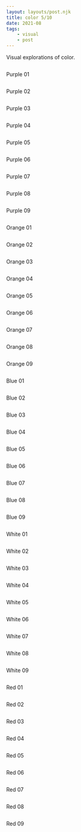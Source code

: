 ```yaml
---
layout: layouts/post.njk
title: color 5/10
date: 2021-08
tags: 
    - visual
    - post
---
```


<p class="text">
Visual explorations of color.
</p>
<div class="grid-container">
    <div class="grid-item">
        <img src="{{ '/assets/styles/img/purple-1.jpg' | url }}" alt=""/>
        <p>Purple 01</p>
    </div>
    <div class="grid-item">
        <img src="{{ '/assets/styles/img/purple-2.jpg' | url }}" alt=""/>
        <p>Purple 02</p>
    </div>
    <div class="grid-item">
        <img src="{{ '/assets/styles/img/purple-3.jpg' | url }}" alt=""/>
        <p>Purple 03</p>
    </div> 
</div>
<div class="grid-container">
    <div class="grid-item">
        <img src="{{ '/assets/styles/img/purple-4.jpg' | url }}" alt=""/>
        <p>Purple 04</p>
    </div>
    <div class="grid-item">
        <img src="{{ '/assets/styles/img/purple-5.jpg' | url }}" alt=""/>
        <p>Purple 05</p>
    </div>
    <div class="grid-item">
        <img src="{{ '/assets/styles/img/purple-6.jpg' | url }}" alt=""/>
        <p>Purple 06</p>
    </div> 
</div>

<div class="grid-container">
    <div class="grid-item">
        <img src="{{ '/assets/styles/img/purple-7.jpg' | url }}" alt=""/>
        <p>Purple 07</p>
    </div>
    <div class="grid-item">
        <img src="{{ '/assets/styles/img/purple-8.jpg' | url }}" alt=""/>
        <p>Purple 08</p>
    </div>
    <div class="grid-item">
        <img src="{{ '/assets/styles/img/purple-9.jpg' | url }}" alt=""/>
        <p>Purple 09</p>
    </div> 
</div>

<div class="grid-container">
    <div class="grid-item">
        <img src="{{ '/assets/styles/img/naranja-1.jpg' | url }}" alt=""/>
        <p>Orange 01</p>
    </div>
    <div class="grid-item">
        <img src="{{ '/assets/styles/img/naranja-2.jpg' | url }}" alt=""/>
        <p>Orange 02</p>
    </div>
    <div class="grid-item">
        <img src="{{ '/assets/styles/img/naranja-3.jpg' | url }}" alt=""/>
        <p>Orange 03</p>
    </div> 
</div>
<div class="grid-container">
    <div class="grid-item">
        <img src="{{ '/assets/styles/img/naranja-4.jpg' | url }}" alt=""/>
        <p>Orange 04</p>
    </div>
    <div class="grid-item">
        <img src="{{ '/assets/styles/img/naranja-5.jpg' | url }}" alt=""/>
        <p>Orange 05</p>
    </div>
    <div class="grid-item">
        <img src="{{ '/assets/styles/img/naranja-6.jpg' | url }}" alt=""/>
        <p>Orange 06</p>
    </div> 
</div>

<div class="grid-container">
    <div class="grid-item">
        <img src="{{ '/assets/styles/img/naranja-7.jpg' | url }}" alt=""/>
        <p>Orange 07</p>
    </div>
    <div class="grid-item">
        <img src="{{ '/assets/styles/img/naranja-8.jpg' | url }}" alt=""/>
        <p>Orange 08</p>
    </div>
    <div class="grid-item">
        <img src="{{ '/assets/styles/img/naranja-9.jpg' | url }}" alt=""/>
        <p>Orange 09</p>
    </div> 
</div>



<div class="grid-container">
    <div class="grid-item">
        <img src="{{ '/assets/styles/img/azul-1.jpg' | url }}" alt=""/>
        <p>Blue 01</p>
    </div>
    <div class="grid-item">
        <img src="{{ '/assets/styles/img/azul-2.jpg' | url }}" alt=""/>
        <p>Blue 02</p>
    </div>
    <div class="grid-item">
        <img src="{{ '/assets/styles/img/azul-3.jpg' | url }}" alt=""/>
        <p>Blue 03</p>
    </div> 
</div>
<div class="grid-container">
    <div class="grid-item">
        <img src="{{ '/assets/styles/img/azul-4.jpg' | url }}" alt=""/>
        <p>Blue 04</p>
    </div>
    <div class="grid-item">
        <img src="{{ '/assets/styles/img/azul-5.jpg' | url }}" alt=""/>
        <p>Blue 05</p>
    </div>
    <div class="grid-item">
        <img src="{{ '/assets/styles/img/azul-6.jpg' | url }}" alt=""/>
        <p>Blue 06</p>
    </div> 
</div>

<div class="grid-container">
    <div class="grid-item">
        <img src="{{ '/assets/styles/img/azul-7.jpg' | url }}" alt=""/>
        <p>Blue 07</p>
    </div>
    <div class="grid-item">
        <img src="{{ '/assets/styles/img/azul-8.jpg' | url }}" alt=""/>
        <p>Blue 08</p>
    </div>
    <div class="grid-item">
        <img src="{{ '/assets/styles/img/azul-9.jpg' | url }}" alt=""/>
        <p>Blue 09</p>
    </div> 
</div>


<div class="grid-container">
    <div class="grid-item">
        <img src="{{ '/assets/styles/img/blanco-1.jpg' | url }}" alt=""/>
        <p>White 01</p>
    </div>
    <div class="grid-item">
        <img src="{{ '/assets/styles/img/blanco-2.jpg' | url }}" alt=""/>
        <p>White 02</p>
    </div>
    <div class="grid-item">
        <img src="{{ '/assets/styles/img/blanco-3.jpg' | url }}" alt=""/>
        <p>White 03</p>
    </div> 
</div>

<div class="grid-container">
    <div class="grid-item">
        <img src="{{ '/assets/styles/img/blanco-4.jpg' | url }}" alt=""/>
        <p>White 04</p>
    </div>
    <div class="grid-item">
        <img src="{{ '/assets/styles/img/blanco-5.jpg' | url }}" alt=""/>
        <p>White 05</p>
    </div>
    <div class="grid-item">
        <img src="{{ '/assets/styles/img/blanco-6.jpg' | url }}" alt=""/>
        <p>White 06</p>
    </div> 
</div>

<div class="grid-container">
    <div class="grid-item">
        <img src="{{ '/assets/styles/img/blanco-7.jpg' | url }}" alt=""/>
        <p>White 07</p>
    </div>
    <div class="grid-item">
        <img src="{{ '/assets/styles/img/blanco-8.jpg' | url }}" alt=""/>
        <p>White 08</p>
    </div>
    <div class="grid-item">
        <img src="{{ '/assets/styles/img/blanco-9.jpg' | url }}" alt=""/>
        <p>White 09</p>
    </div> 
</div>

<div class="grid-container">
    <div class="grid-item">
        <img src="{{ '/assets/styles/img/red-1.jpg' | url }}" alt=""/>
        <p>Red 01</p>
    </div>
    <div class="grid-item">
        <img src="{{ '/assets/styles/img/red-2.jpg' | url }}" alt=""/>
        <p>Red 02</p>
    </div>
    <div class="grid-item">
        <img src="{{ '/assets/styles/img/red-3.jpg' | url }}" alt=""/>
        <p>Red 03</p>
    </div> 
</div>

<div class="grid-container">
    <div class="grid-item">
        <img src="{{ '/assets/styles/img/red-4.jpg' | url }}" alt=""/>
        <p>Red 04</p>
    </div>
    <div class="grid-item">
        <img src="{{ '/assets/styles/img/red-5.jpg' | url }}" alt=""/>
        <p>Red 05</p>
    </div>
    <div class="grid-item">
        <img src="{{ '/assets/styles/img/red-6.jpg' | url }}" alt=""/>
        <p>Red 06</p>
    </div> 
</div>

<div class="grid-container">
    <div class="grid-item">
        <img src="{{ '/assets/styles/img/red-7.jpg' | url }}" alt=""/>
        <p>Red 07</p>
    </div>
    <div class="grid-item">
        <img src="{{ '/assets/styles/img/red-8.jpg' | url }}" alt=""/>
        <p>Red 08</p>
    </div>
    <div class="grid-item">
        <img src="{{ '/assets/styles/img/red-9.jpg' | url }}" alt=""/>
        <p>Red 09</p>
    </div> 
</div>



